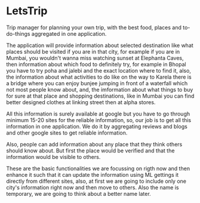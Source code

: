 # LetsTrip
Trip manager for planning your own trip, with the best food, places and to-do-things aggregated in one application.

The application will provide information about selected destination like what places should be visited if you are in that city, for example if you are in Mumbai, you wouldn't wanna miss watching sunset at Elephanta Caves, then information about which food to definitely try, for example in Bhopal you have to try poha and jalebi and the exact location where to find it, also, the information about what activities to do like on the way to Karela there is a bridge where you can enjoy bunjee jumping in front of a waterfall which not most people know about, and, the imformation about what things to buy for sure at that place and shopping destinations, like in Mumbai you can find better designed clothes at linking street then at alpha stores.

All this information is surely available at google but you have to go through minimum 15-20 sites for the reliable information, so, our job is to get all this information in one application. We do it by aggregating reviews and blogs and other google sites to get reliable information.

Also, people can add information about any place that they think others should know about. But first the place would be verified and that the information would be visible to others.

These are the basic functionalities we are focussing on rigth now and then enhance it such that it can update the information using ML gettings it directly from different sites, also, at first we are going to include only one city's information right now and then move to others. 
Also the name is temporary, we are going to think about a better name later.
